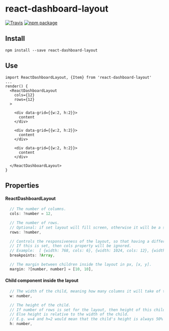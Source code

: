 # react-dashboard-layout

[![Travis][build-badge]][build]
[![npm package][npm-badge]][npm]

[build-badge]: https://img.shields.io/travis/mschaeffner/react-dashboard-layout/master.png?style=flat-square
[build]: https://travis-ci.org/mschaeffner/react-dashboard-layout

[npm-badge]: https://img.shields.io/npm/v/react-dashboard-layout.png?style=flat-square
[npm]: https://www.npmjs.org/package/react-dashboard-layout


## Install
``npm install --save react-dashboard-layout``

## Use

```
import ReactDashboardLayout, {Item} from 'react-dashboard-layout'
...
render() {
  <ReactDashboardLayout
    cols={12}
    rows={12}
  >

    <div data-grid={{w:2, h:2}}>
      content
    </div>

    <div data-grid={{w:2, h:2}}>
      content
    </div>

    <div data-grid={{w:2, h:2}}>
      content
    </div>

  </ReactDashboardLayout>
}

```

## Properties

#### ReactDashboardLayout
```javascript
  // The number of columns.
  cols: ?number = 12,

  // The number of rows.
  // Optional: if set layout will fill screen, otherwise it will be a scrollable layout.
  rows: ?number,

  // Controls the responsiveness of the layout, so that having a different number of columns based on the screen width.
  // If this is set, then cols property will be ignored.
  // Example:  [ {width: 768, cols: 6}, {width: 1024, cols: 12}, {width: 480, cols: 3} ]
  breakpoints: ?Array,

  // The margin between children inside the layout in px, [x, y].
  margin: ?[number, number] = [10, 10],

```

#### Child component inside the layout
```javascript
  // The width of the child, meaning how many columns it will take of the layout.
  w: number,

  // The height of the child.
  // If number of rows is set for the layout, then height of this child means how many rows it will take of the layout.
  // Else height is relative to the width of the child.
  // E.g. w=4 and h=2 would mean that the child's height is always 50% of its width.
  h: number,
```
